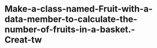 # Make-a-class-named-Fruit-with-a-data-member-to-calculate-the-number-of-fruits-in-a-basket.-Creat-tw